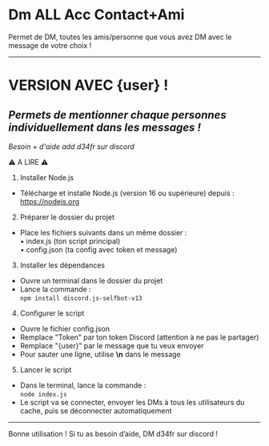 # Dm ALL Acc Contact+Ami
Permet de DM, toutes les amis/personne que vous avez DM avec le message de votre choix ! 

---
# VERSION AVEC {user} !
*Permets de mentionner chaque personnes individuellement dans les messages !*
---
*Besoin + d'aide add d34fr sur discord*

⚠️ A LIRE ⚠️

1) Installer Node.js  
- Télécharge et installe Node.js (version 16 ou supérieure) depuis : https://nodejs.org  

2) Préparer le dossier du projet  
- Place les fichiers suivants dans un même dossier :  
  • index.js (ton script principal)  
  • config.json (ta config avec token et message)   

3) Installer les dépendances  
- Ouvre un terminal dans le dossier du projet  
- Lance la commande :  
  `npm install discord.js-selfbot-v13` 

4) Configurer le script  
- Ouvre le fichier config.json  
- Remplace "Token" par ton token Discord (attention à ne pas le partager)  
- Remplace "{user}" par le message que tu veux envoyer  
- Pour sauter une ligne, utilise __\n__ dans le message  

5) Lancer le script  
- Dans le terminal, lance la commande :  
  `node index.js` 
- Le script va se connecter, envoyer les DMs à tous les utilisateurs du cache, puis se déconnecter automatiquement  

---

Bonne utilisation ! Si tu as besoin d’aide, DM d34fr sur discord !

